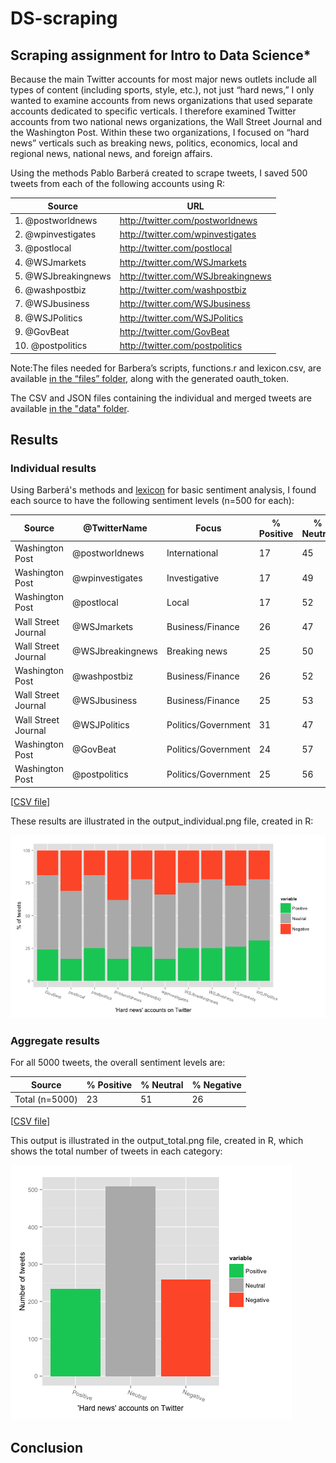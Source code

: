 # DS-scraping
## Scraping assignment for Intro to Data Science*

Because the main Twitter accounts for most major news outlets include all types of
content (including sports, style, etc.), not just “hard news,” I only wanted to examine
accounts from news organizations that used separate accounts dedicated to specific
verticals. I therefore examined Twitter accounts from two national news organizations,
the Wall Street Journal and the Washington Post. Within these two organizations, I
focused on “hard news” verticals such as breaking news, politics, economics, local and
regional news, national news, and foreign affairs.

Using the methods Pablo Barberá created to scrape tweets, I saved 500 tweets from each of
the following accounts using R:

Source | URL
----- | -----
1. @postworldnews | http://twitter.com/postworldnews
2. @wpinvestigates | http://twitter.com/wpinvestigates
3. @postlocal | http://twitter.com/postlocal
4. @WSJmarkets | http://twitter.com/WSJmarkets
5. @WSJbreakingnews | http://twitter.com/WSJbreakingnews
6. @washpostbiz | http://twitter.com/washpostbiz
7. @WSJbusiness | http://twitter.com/WSJbusiness
8. @WSJPolitics | http://twitter.com/WSJPolitics
9. @GovBeat | http://twitter.com/GovBeat
10. @postpolitics | http://twitter.com/postpolitics

Note:The files needed for Barbera’s scripts, functions.r and lexicon.csv, are available
[in the “files” folder](https://github.com/kz55/DS-scraping/tree/master/files), along with the generated oauth_token.

The CSV and JSON files containing the individual and merged tweets are available [in the
"data" folder](https://github.com/kz55/DS-scraping/tree/master/data).

## Results

### Individual results

Using Barberá's methods and [lexicon](https://github.com/kz55/DS-scraping/blob/master/files/lexicon.csv) for basic sentiment analysis, I found each source to
have the following sentiment levels (n=500 for each):

Source | @TwitterName| Focus | % Positive | % Neutral | % Negative
----- | ----- | ----- | ----- | ----- | -----
Washington Post | @postworldnews | International | 17 | 45 | 38
Washington Post | @wpinvestigates | Investigative | 17 | 49 | 34
Washington Post | @postlocal | Local | 17 | 52 | 31
Wall Street Journal | @WSJmarkets | Business/Finance | 26 | 47 | 27
Wall Street Journal | @WSJbreakingnews | Breaking news | 25 | 50 | 25
Washington Post | @washpostbiz | Business/Finance | 26 | 52 | 22
Wall Street Journal | @WSJbusiness | Business/Finance | 25 | 53 | 22
Wall Street Journal | @WSJPolitics | Politics/Government | 31 | 47 | 22
Washington Post | @GovBeat | Politics/Government | 24 | 57 | 19
Washington Post | @postpolitics | Politics/Government | 25 | 56 | 19

[[CSV file](https://github.com/kz55/DS-scraping/blob/master/CSV%20results/indiv_results.csv)]

These results are illustrated in the output_individual.png file, created in R:

![Individual results](https://github.com/kz55/DS-scraping/blob/master/output_individual.png)

### Aggregate results

For all 5000 tweets, the overall sentiment levels are:

Source | % Positive | % Neutral | % Negative
----- | ----- | ----- | -----
Total (n=5000) | 23 | 51 | 26

[[CSV file](https://github.com/kz55/DS-scraping/blob/master/data/total_results.csv)]

This output is illustrated in the output_total.png file, created in R, which shows
the total number of tweets in each category:

![Total results](https://github.com/kz55/DS-scraping/blob/master/output_total.png)

## Conclusion

